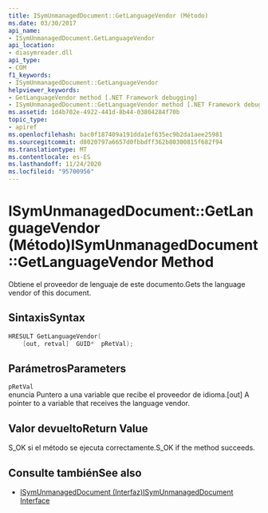 ```yaml
---
title: ISymUnmanagedDocument::GetLanguageVendor (Método)
ms.date: 03/30/2017
api_name:
- ISymUnmanagedDocument.GetLanguageVendor
api_location:
- diasymreader.dll
api_type:
- COM
f1_keywords:
- ISymUnmanagedDocument::GetLanguageVendor
helpviewer_keywords:
- GetLanguageVendor method [.NET Framework debugging]
- ISymUnmanagedDocument::GetLanguageVendor method [.NET Framework debugging]
ms.assetid: 1d4b702e-4922-441d-8b44-03804284f70b
topic_type:
- apiref
ms.openlocfilehash: bac0f187409a191dda1ef635ec9b2da1aee25981
ms.sourcegitcommit: d8020797a6657d0fbbdff362b80300815f682f94
ms.translationtype: MT
ms.contentlocale: es-ES
ms.lasthandoff: 11/24/2020
ms.locfileid: "95700956"
---
```

# <a name="isymunmanageddocumentgetlanguagevendor-method"></a><span data-ttu-id="0e077-102">ISymUnmanagedDocument::GetLanguageVendor (Método)</span><span class="sxs-lookup"><span data-stu-id="0e077-102">ISymUnmanagedDocument::GetLanguageVendor Method</span></span>

<span data-ttu-id="0e077-103">Obtiene el proveedor de lenguaje de este documento.</span><span class="sxs-lookup"><span data-stu-id="0e077-103">Gets the language vendor of this document.</span></span>  
  
## <a name="syntax"></a><span data-ttu-id="0e077-104">Sintaxis</span><span class="sxs-lookup"><span data-stu-id="0e077-104">Syntax</span></span>  
  
```cpp  
HRESULT GetLanguageVendor(  
    [out, retval]  GUID*  pRetVal);  
```  
  
## <a name="parameters"></a><span data-ttu-id="0e077-105">Parámetros</span><span class="sxs-lookup"><span data-stu-id="0e077-105">Parameters</span></span>  

 `pRetVal`  
 <span data-ttu-id="0e077-106">enuncia Puntero a una variable que recibe el proveedor de idioma.</span><span class="sxs-lookup"><span data-stu-id="0e077-106">[out] A pointer to a variable that receives the language vendor.</span></span>  
  
## <a name="return-value"></a><span data-ttu-id="0e077-107">Valor devuelto</span><span class="sxs-lookup"><span data-stu-id="0e077-107">Return Value</span></span>  

 <span data-ttu-id="0e077-108">S_OK si el método se ejecuta correctamente.</span><span class="sxs-lookup"><span data-stu-id="0e077-108">S_OK if the method succeeds.</span></span>  
  
## <a name="see-also"></a><span data-ttu-id="0e077-109">Consulte también</span><span class="sxs-lookup"><span data-stu-id="0e077-109">See also</span></span>

- [<span data-ttu-id="0e077-110">ISymUnmanagedDocument (Interfaz)</span><span class="sxs-lookup"><span data-stu-id="0e077-110">ISymUnmanagedDocument Interface</span></span>](isymunmanageddocument-interface.md)
